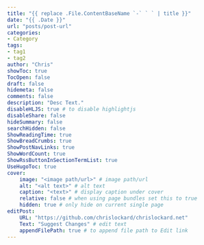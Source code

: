 ```yaml
---
title: "{{ replace .File.ContentBaseName `-` ` ` | title }}"
date: "{{ .Date }}"
url: "posts/post-url"
categories:
- Category
tags:
- tag1
- tag2
author: "Chris"
showToc: true
TocOpen: false
draft: false
hidemeta: false
comments: false
description: "Desc Text."
disableHLJS: true # to disable highlightjs
disableShare: false
hideSummary: false
searchHidden: false
ShowReadingTime: true
ShowBreadCrumbs: true
ShowPostNavLinks: true
ShowWordCount: true
ShowRssButtonInSectionTermList: true
UseHugoToc: true
cover:
    image: "<image path/url>" # image path/url
    alt: "<alt text>" # alt text
    caption: "<text>" # display caption under cover
    relative: false # when using page bundles set this to true
    hidden: true # only hide on current single page
editPost:
    URL: "https://github.com/chrislockard/chrislockard.net"
    Text: "Suggest Changes" # edit text
    appendFilePath: true # to append file path to Edit link
---
```


